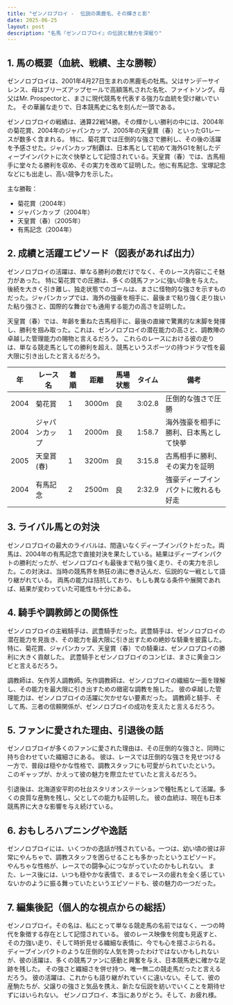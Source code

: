 ```yaml
---
title: "ゼンノロブロイ -  伝説の黒鹿毛、その輝きと影"
date: 2025-06-25
layout: post
description: "名馬『ゼンノロブロイ』の伝説と魅力を深堀り"
---
```


## 1. 馬の概要（血統、戦績、主な勝鞍）

ゼンノロブロイは、2001年4月27日生まれの黒鹿毛の牡馬。父はサンデーサイレンス、母はブリーズアップセールで高額落札された名牝、ファイトソング。母父はMr. Prospectorと、まさに現代競馬を代表する強力な血統を受け継いでいた。  その華麗な走りで、日本競馬史に名を刻んだ一頭である。

ゼンノロブロイの戦績は、通算22戦14勝。その輝かしい勝利の中には、2004年の菊花賞、2004年のジャパンカップ、2005年の天皇賞（春）といったG1レースが数多く含まれる。  特に、菊花賞では圧倒的な強さで勝利し、その後の活躍を予感させた。ジャパンカップ制覇は、日本馬として初めて海外G1を制したディープインパクトに次ぐ快挙として記憶されている。天皇賞（春）では、古馬相手に堂々たる勝利を収め、その実力を改めて証明した。他に有馬記念、宝塚記念などにも出走し、高い競争力を示した。

主な勝鞍：

* 菊花賞（2004年）
* ジャパンカップ（2004年）
* 天皇賞（春）（2005年）
* 有馬記念（2004年）


## 2. 成績と活躍エピソード（図表があれば出力）

ゼンノロブロイの活躍は、単なる勝利の数だけでなく、そのレース内容にこそ魅力があった。  特に菊花賞での圧勝は、多くの競馬ファンに強い印象を与えた。後続を大きく引き離し、独走状態でのゴールは、まさに怪物的な強さを示すものだった。ジャパンカップでは、海外の強豪を相手に、最後まで粘り強く走り抜いた粘り強さと、国際的な舞台でも通用する能力の高さを証明した。

天皇賞（春）では、年齢を重ねた古馬相手に、最後の直線で驚異的な末脚を発揮し、勝利を掴み取った。これは、ゼンノロブロイの潜在能力の高さと、調教陣の卓越した管理能力の賜物と言えるだろう。  これらのレースにおける彼の走りは、単なる競走馬としての勝利を超え、競馬というスポーツの持つドラマ性を最大限に引き出したと言えるだろう。

| 年 | レース名       | 着順 | 距離 | 馬場状態 | タイム         | 備考                                     |
|---|---------------|-----|-----|---------|---------------|------------------------------------------|
| 2004 | 菊花賞         | 1   | 3000m| 良       | 3:02.8        | 圧倒的な強さで圧勝                       |
| 2004 | ジャパンカップ | 1   | 2000m| 良       | 1:58.7        | 海外強豪を相手に勝利、日本馬として快挙   |
| 2005 | 天皇賞(春)    | 1   | 3200m| 良       | 3:15.8        | 古馬相手に勝利、その実力を証明           |
| 2004 | 有馬記念       | 2   | 2500m| 良       | 2:32.9        | 強豪ディープインパクトに敗れるも好走     |


## 3. ライバル馬との対決

ゼンノロブロイの最大のライバルは、間違いなくディープインパクトだった。両馬は、2004年の有馬記念で直接対決を果たしている。結果はディープインパクトの勝利だったが、ゼンノロブロイも最後まで粘り強く走り、その実力を示した。この対決は、当時の競馬界を熱狂の渦に巻き込んだ、伝説的な一戦として語り継がれている。  両馬の能力は拮抗しており、もしも異なる条件や展開であれば、結果が変わっていた可能性も十分にある。


## 4. 騎手や調教師との関係性

ゼンノロブロイの主戦騎手は、武豊騎手だった。武豊騎手は、ゼンノロブロイの潜在能力を見抜き、その能力を最大限に引き出すための絶妙な騎乗を披露した。  特に、菊花賞、ジャパンカップ、天皇賞（春）での騎乗は、ゼンノロブロイの勝利に大きく貢献した。  武豊騎手とゼンノロブロイのコンビは、まさに黄金コンビと言えるだろう。

調教師は、矢作芳人調教師。矢作調教師は、ゼンノロブロイの繊細な一面を理解し、その能力を最大限に引き出すための緻密な調教を施した。  彼の卓越した管理能力は、ゼンノロブロイの活躍に欠かせない要素だった。  調教師と騎手、そして馬、三者の信頼関係が、ゼンノロブロイの成功を支えたと言えるだろう。


## 5. ファンに愛された理由、引退後の話

ゼンノロブロイが多くのファンに愛された理由は、その圧倒的な強さと、同時に持ち合わせていた繊細さにある。  彼は、レースでは圧倒的な強さを見せつける一方で、普段は穏やかな性格で、調教スタッフにも可愛がられていたという。  このギャップが、かえって彼の魅力を際立たせていたと言えるだろう。

引退後は、北海道安平町の社台スタリオンステーションで種牡馬として活躍。多くの良質な産駒を残し、父としての能力も証明した。  彼の血統は、現在も日本競馬界に大きな影響を与え続けている。


## 6. おもしろハプニングや逸話

ゼンノロブロイには、いくつかの逸話が残されている。一つは、幼い頃の彼は非常にやんちゃで、調教スタッフを困らせることも多かったというエピソード。  やんちゃな性格が、レースでの闘争心につながっていたのかもしれない。  また、レース後には、いつも穏やかな表情で、まるでレースの疲れを全く感じていないかのように振る舞っていたというエピソードも、彼の魅力の一つだった。


## 7. 編集後記（個人的な視点からの総括）

ゼンノロブロイ。その名は、私にとって単なる競走馬の名前ではなく、一つの時代を象徴する存在として記憶されている。  彼のレース映像を何度も見返すと、その力強い走り、そして時折見せる繊細な表情に、今でも心を揺さぶられる。  ディープインパクトのような圧倒的な人気を誇ったわけではないかもしれないが、彼の活躍は、多くの競馬ファンに感動と興奮を与え、日本競馬史に確かな足跡を残した。  その強さと繊細さを併せ持つ、唯一無二の競走馬だったと言えるだろう。  彼の活躍は、これからも語り継がれていくに違いない。そして、彼の産駒たちが、父譲りの強さと気品を携え、新たな伝説を紡いでいくことを期待せずにはいられない。  ゼンノロブロイ、本当にありがとう。そして、お疲れ様。
